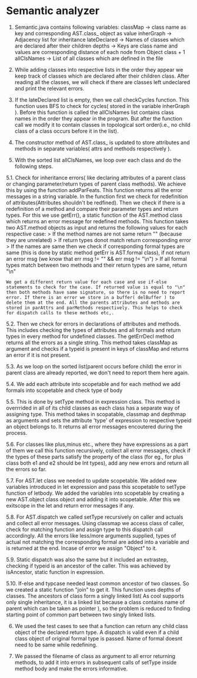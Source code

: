 # Semantic analyzer

1. Semantic.java contains following variables:
    classMap -> class name as key and corresponding AST.class_ object as value
    inherGraph -> Adjacency list for inheritance
    lateDeclared -> Names of classes which are declared after their children
    depths -> Keys are class name and values are corresponding distance of each node from Object class + 1
    allClsNames -> List of all classes which are defined in the file

2. While adding classes into respective lists in the order they appear we keep track of classes which are declared after their children class. After reading all the classes, we will check if there are classes left undeclared and print the relevant errors.

3. If the lateDeclared list is empty, then we call checkCycles function. This function uses BFS to check for cycles( stored in the variable inherGraph ). Before this function is called the allClsNames list contains class names in the order they appear in the program. But after the function call we modify it to contain classes in topological sort order(i.e., no child class of a class occurs before it in the list).

4. The constructor method of AST.class_ is updated to store attributes and methods in separate variables( attrs and methods respectively ).

5. With the sorted list allClsNames, we loop over each class and do the following steps.

5.1. Check for inheritance errors( like declaring attributes of a parent class or changing parameter/return types of parent class methods). We achieve this by using the function addParFeats. This function returns all the error messages in a string variable. In the function first we check for redefinition of attributes(Attributes shouldn't be redfined). Then we check if there is a redefinition of a method and compare their parameter types and return types. For this we use getErr(), a static function of the AST.method class which returns an error message for redefined methods. This function takes two AST.method objects as input and returns the following values for each respective case:
    > If the method names are not same return "" (because they are unrelated)
    > If return types donot match return corresponding error
    > If the names are same then we check if corresponding formal types are same (this is done by static method getErr is AST.formal class), if not return an error msg (we know that err msg != "" && err msg != "\n")
    > If all formal types match between two methods and their return types are same, return "\n"

    We get a different return value for each case and use if-else statements to check for the case. If returned value is equal to "\n" then both methods have same signature, so there is no need to report error. If there is an error we store in a buffer( delBuffer ) to delete them at the end. All the parents attributes and methods are stored in parAttrs and parMethods respectively. This helps to check for dispatch calls to these methods etc,.

5.2. Then we check for errors in declarations of attributes and methods. This includes checking the types of attributes and all formals and return types in every method for undefined classes. The getErrDecl method returns all the errors as a single string. This method takes classMap as argument and checks if a typeid is present in keys of classMap and returns an error if it is not present. 

5.3. As we loop on the sorted list(parent occurs before child) the error in parent class are already reported, we don't need to report them here again.

5.4. We add each attribute into scopetable and for each method we add formals into scopetable and check type of body

5.5. This is done by setType method in expression class. This method is overrrided in all of its child classes as each class has a separate way of assigning type. This method takes in scopatable, classmap and depthmap as arguments and sets the attribute 'type' of expression to respective typeid an object belongs to. It returns all error messages encoutered during the process. 

5.6. For classes like plus,minus etc., where they have expressions as a part of them we call this function recursively, collect all error messages, check if the types of these parts satisfy the property of the class (for eg., for plus class both e1 and e2 should be Int types), add any new errors and return all the errors so far.

5.7. For AST.let class we needed to update scopetable. We added new variables introduced in let expression and pass this scopetable to setType function of letbody. We added the variables into scopetable by creating a new AST.object class object and adding it into scopetable. After this we exitscope in the let and return error messages if any.

5.8. For AST.dispatch we called setType recursively on caller and actuals and collect all error messages. Using classmap we access class of caller, check for matching function and assign type to this dispatch call accordingly. All the errors like less/more arguments supplied, types of actual not matching the corresponding formal are added into a variable and is returned at the end. Incase of error we assign "Object" to it.

5.9. Static dispatch was also the same but it included an extrastep, checking if typeid is an ancestor of the caller. This was achieved by isAncestor, static function in expression.

5.10. If-else and typcase needed least common ancestor of two classes. So we created a static function "join" to get it. This function uses depths of classes. The ancestors of class form a singly linked list( As cool supports only single inheritance, it is a linked list because a class contains name of parent which can be taken as pointer ), so the problem is reduced to finding starting point of common part between two singly linked lists.


6. We used the test cases to see that a function can return any child class object of the declared return type. A dispatch is valid even if a child class object  of original formal type is passed. Name of formal doesnt need to be same while redefining.

7. We passed the filename of class as argument to all error returning methods, to add it into errors in subsequent calls of setType inside method body and make the errors informative.